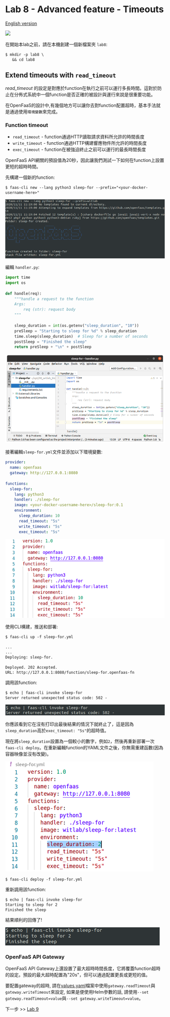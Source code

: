 # Lab 8 - Advanced feature - Timeouts

[English version](lab8.md)

<img src="https://github.com/openfaas/media/raw/master/OpenFaaS_Magnet_3_1_png.png" width="500px"></img>

在開始本lab之前，請在本機創建一個新檔案夾 `lab8`:

```
$ mkdir -p lab8 \
   && cd lab8
```

## Extend timeouts with `read_timeout`

*read_timeout* 的設定是對應於function在執行之前可以運行多長時間。這對於防止在分佈式系統中一個function是否正確的被設計與運行來說是很重要功能。

在OpenFaaS的設計中,有幾個地方可以讓你去對function配置超時，基本手法就是通過使用`環境變數`來完成。

### Function timeout

* `read_timeout` - function通過HTTP讀取請求資料所允許的時間長度
* `write_timeout` - function通過HTTP構建響應物件所允許的時間長度
* `exec_timeout` - function在被強迫終止之前可以運行的最長時間長度

OpenFaaS API網關的預設值為20秒，因此讓我們測試一下如何在function上設置更短的超時時間。

先構建一個新的function:

```
$ faas-cli new --lang python3 sleep-for --prefix="<your-docker-username-here>"
```

![](docs/lab8/sleep-for-python.png)

編輯 `handler.py`:

```python
import time
import os

def handle(req):
    """handle a request to the function
    Args:
        req (str): request body
    """

    sleep_duration = int(os.getenv("sleep_duration", "10"))
    preSleep = "Starting to sleep for %d" % sleep_duration
    time.sleep(sleep_duration)  # Sleep for a number of seconds
    postSleep = "Finished the sleep"
    return preSleep + "\n" + postSleep
```

![](docs/lab8/sleep-for-python-modify.png)

接著編輯`sleep-for.yml`文件並添加以下環境變數:

```yaml
provider:
  name: openfaas
  gateway: http://127.0.0.1:8080

functions:
  sleep-for:
    lang: python3
    handler: ./sleep-for
    image: <your-docker-username-here>/sleep-for:0.1
    environment:
      sleep_duration: 10
      read_timeout: "5s"
      write_timeout: "5s"
      exec_timeout: "5s"
```

![](docs/lab8/sleep-for-yml.png)

使用CLI構建，推送和部署:

```
$ faas-cli up -f sleep-for.yml

...
...
Deploying: sleep-for.

Deployed. 202 Accepted.
URL: http://127.0.0.1:8080/function/sleep-for.openfaas-fn
```

調用該function:

```
$ echo | faas-cli invoke sleep-for
Server returned unexpected status code: 502 -
```

![](docs/lab8/sleep-for-invoke-502.png)

你應該看到它在沒有打印出最後結果的情況下就終止了，這是因為`sleep_duration`高於`exec_timeout: "5s"`的超時值。

現在將`sleep_duration`設置為一個較小的數字，例如`2`，然後再重新部署一次`faas-cli deploy`。在重新編輯function的YAML文件之後，你無需重建函數(因為容器映像並沒有改變)。

![](docs/lab8/sleep-for-sleep-duration-modify.png)

```
$ faas-cli deploy -f sleep-for.yml
```

重新調用該function:

```
$ echo | faas-cli invoke sleep-for
Starting to sleep for 2
Finished the sleep
```

結果順利的回傳了!

![](docs/lab8/sleep-for-invoke-2-sec.png)

### OpenFaaS API Gateway

OpenFaaS API Gateway上還設置了最大超時時間長度，它將覆蓋function超時的設定。預設的最大超時配置為"20s"，但可以通過配置更長或更短的值。

要配置gateway的超時, 請在[values.yaml](https://github.com/openfaas/faas-netes/blob/master/chart/openfaas/values.yaml)檔案中使用`gateway.readTimeout`與`gateway.writeTimeout`來設定, 如果是便使用Helm參數的話, 請使用`--set gateway.readTimeout=value`與`--set gateway.writeTimeout=value`。

下一步 >>  [Lab 9](lab9_zh-tw.md)
